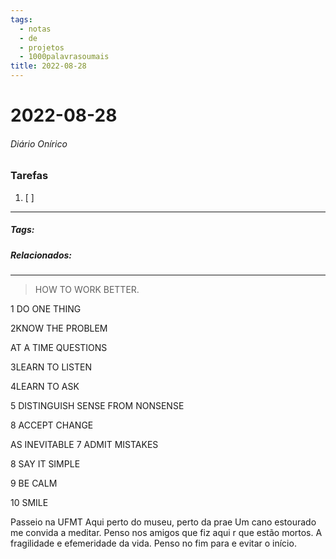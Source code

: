 ```yaml
---
tags:
  - notas
  - de
  - projetos
  - 1000palavrasoumais
title: 2022-08-28  
---
```

# 2022-08-28  
###### Diário Onírico
>


### Tarefas
1. [ ]  

---

##### Tags:

##### Relacionados: 

---
> HOW TO WORK BETTER.

1 DO ONE THING

2KNOW THE PROBLEM

AT A TIME QUESTIONS

3LEARN TO LISTEN

4LEARN TO ASK

5 DISTINGUISH SENSE FROM NONSENSE

8 ACCEPT CHANGE

AS INEVITABLE 
7 ADMIT MISTAKES

8 SAY IT SIMPLE

9 BE CALM

10 SMILE


Passeio na UFMT 
Aqui perto do museu, perto da prae 
Um cano estourado me convida a meditar.
Penso nos amigos que fiz aqui r que estão mortos. A fragilidade e efemeridade da vida.
Penso no fim para e evitar o início.